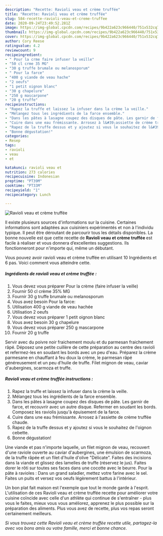 ```yaml
---
description: "Recette: Ravioli veau et crème truffée"
title: "Recette: Ravioli veau et crème truffée"
slug: 584-recette-ravioli-veau-et-creme-truffee
date: 2020-09-24T23:49:52.281Z
image: https://img-global.cpcdn.com/recipes/9b422a623c966440/751x532cq70/ravioli-veau-et-creme-truffee-photo-principale-de-la-recette.jpg
thumbnail: https://img-global.cpcdn.com/recipes/9b422a623c966440/751x532cq70/ravioli-veau-et-creme-truffee-photo-principale-de-la-recette.jpg
cover: https://img-global.cpcdn.com/recipes/9b422a623c966440/751x532cq70/ravioli-veau-et-creme-truffee-photo-principale-de-la-recette.jpg
author: Cory Reese
ratingvalue: 4.2
reviewcount: 9
recipeingredient:
- " Pour la crme faire infuser la veille"
- "50 cl crme 35 MG"
- "30 g truffe brumale ou melanosporum"
- " Pour la farce"
- "400 g viande de veau hache"
- "2 oeufs"
- "1 petit oignon blanc"
- "30 g chapelure"
- "250 g mascarpone"
- "20 g truffe"
recipeinstructions:
- "Rapez la truffe et laissez la infuser dans la crème la veille."
- "Mélangez tous les ingrédients de la farce ensemble."
- "Dans les pâtes à lasagne coupez des disques de pâte. Les garnir de farce, et recouvrir avec un autre disque. Refermer en soudant les bords. Composez les raviolis jusqu&#39;à épuisement de la farce."
- "Cuire dans une eau frémissante. Arrosez à l&#39;assiette de crème truffée chaude."
- "Rapez de la truffe dessus et y ajoutez si vous le souhaitez de l&#39;oignon cebette."
- "Bonne dégustation!"
categories:
- Resep
tags:
- ravioli
- veau
- et

katakunci: ravioli veau et 
nutrition: 273 calories
recipecuisine: Indonesian
preptime: "PT39M"
cooktime: "PT33M"
recipeyield: "1"
recipecategory: Lunch

---
```



![Ravioli veau et crème truffée](https://img-global.cpcdn.com/recipes/9b422a623c966440/751x532cq70/ravioli-veau-et-creme-truffee-photo-principale-de-la-recette.jpg)

Il existe plusieurs sources d'informations sur la cuisine. Certaines informations sont adaptées aux cuisiniers expérimentés et non à l'individu typique. Il peut être déroutant de parcourir tous les détails disponibles. La bonne nouvelle est que cette recette de <strong> Ravioli veau et crème truffée </strong> est facile à réaliser et vous donnera d’excellentes suggestions. Ils fonctionneront pour n'importe qui, même un débutant.

<!--inarticleads1-->

Vous pouvez avoir ravioli veau et crème truffée en utilisant 10 Ingrédients et 6 pas. Voici comment vous atteindre cette.

##### Ingrédients de ravioli veau et crème truffée :

1. Vous devez vous préparer  Pour la crème (faire infuser la veille)
1. Fournir 50 cl crème 35% MG
1. Fournir 30 g truffe brumale ou melanosporum
1. Vous avez besoin  Pour la farce:
1. Utilisation 400 g viande de veau hachée
1. Utilisation 2 oeufs
1. Vous devez vous préparer 1 petit oignon blanc
1. Vous avez besoin 30 g chapelure
1. Vous devez vous préparer 250 g mascarpone
1. Fournir 20 g truffe


Servir avec du poivre noir fraichement moulu et du parmesan fraichement râpé. Déposez une petite cuillère de cette préparation au centre des ravioli et refermez-les en soudant les bords avec un peu d&#39;eau. Préparez la crème parmesane en chauffant à feu doux la crème, le parmesan râpé généreusement et un peu d&#39;huile de truffe. Filet mignon de veau, caviar d&#39;aubergines, scarmoza et truffe. 

<!--inarticleads2-->

##### Ravioli veau et crème truffée instructions :

1. Rapez la truffe et laissez la infuser dans la crème la veille.
1. Mélangez tous les ingrédients de la farce ensemble.
1. Dans les pâtes à lasagne coupez des disques de pâte. Les garnir de farce, et recouvrir avec un autre disque. Refermer en soudant les bords. Composez les raviolis jusqu&#39;à épuisement de la farce.
1. Cuire dans une eau frémissante. Arrosez à l&#39;assiette de crème truffée chaude.
1. Rapez de la truffe dessus et y ajoutez si vous le souhaitez de l&#39;oignon cebette.
1. Bonne dégustation!


Une viande et pas n&#39;importe laquelle, un filet mignon de veau, recouvert d&#39;une raviole ouverte au caviar d&#39;aubergines, une émulsion de scarmoza, de la truffe râpée et un filet d&#39;huile d&#39;olive &#34;Délicate&#34;. Faites des incisions dans la viande et glissez des lamelles de truffe (réservez le jus). Faites dorer le rôti sur toutes ses faces dans une cocotte avec le beurre. Pour la pâte à ravioles : Dans un grand saladier, mettez votre farine avec le sel. Faites un puits et versez vos oeufs légèrement battus à l&#39;intérieur. 

<!--inarticleads1-->

<p>
Un bon plat fait maison est l'exemple que tout le monde garde à l'esprit. L'utilisation de ces Ravioli veau et crème truffée recette pour améliorer votre cuisine coïncide avec celle d'un athlète qui continue de s'entraîner - plus vous le faites, mieux vous vous améliorez, apprenez le plus possible sur la préparation des aliments. Plus vous avez de recette, plus vos repas seront certainement meilleurs.
</p>

<p>
<i>Si vous trouvez cette Ravioli veau et crème truffée recette utile, partagez-la avec vos bons amis ou votre famille, merci et bonne chance.</i>
</p>
